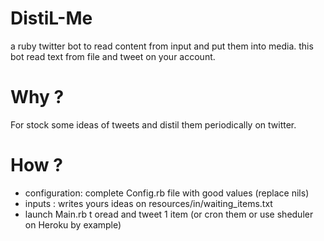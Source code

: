 DistiL-Me
=========

a ruby twitter bot to read content from input and put them into media.
this bot read text from file and tweet on your account.

Why ?
====
For stock some ideas of tweets and distil them periodically on twitter.

How ?
====
- configuration: complete Config.rb file with good values (replace nils)
- inputs : writes yours ideas on resources/in/waiting_items.txt
- launch Main.rb t oread and tweet 1 item (or cron them or use sheduler on Heroku by example)



